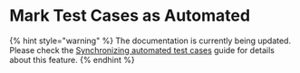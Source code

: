 # Mark Test Cases as Automated

{% hint style="warning" %}
The documentation is currently being updated. Please check the [Synchronizing automated test cases](../../important-concepts/synchronizing-automated-test-cases.md) guide for details about this feature.
{% endhint %}

